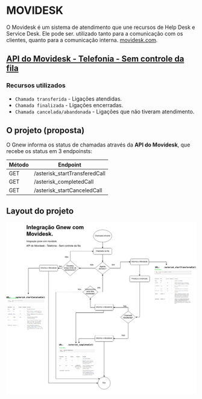 # MOVIDESK
O Movidesk é um sistema de atendimento que une recursos de Help Desk e Service Desk. Ele pode ser. utilizado tanto para a comunicação com os clientes, quanto para a comunicação interna. [movidesk.com](https://www.movidesk.com/).


## [API do Movidesk - Telefonia - Sem controle da fila](https://atendimento.movidesk.com/kb/article/32178/api-do-movidesk-telefonia-sem-controle-da-fila?menuId=22479-61185-32178&ticketId=&q=)

### Recursos utilizados
* `Chamada transferida` - Ligações atendidas.
* `Chamada finalizada` - Ligações encerradas.
* `Chamada cancelada/abandonada` - Ligações que não tiveram atendimento.

## O projeto (proposta)
O Gnew informa os status de chamadas através da **API do Movidesk**, que recebe os status em 3 endpoinsts:

| Método  | Endpoint  |
| ------------ | ------------ |
| GET  |  /asterisk_startTransferedCall |
| GET  | /asterisk_completedCall  |
| GET  | /asterisk_startCanceledCall  |

## Layout do projeto
![Imagem gnew](../../../assets/imagens/integracoes/movidesk/Fluxo.png)
